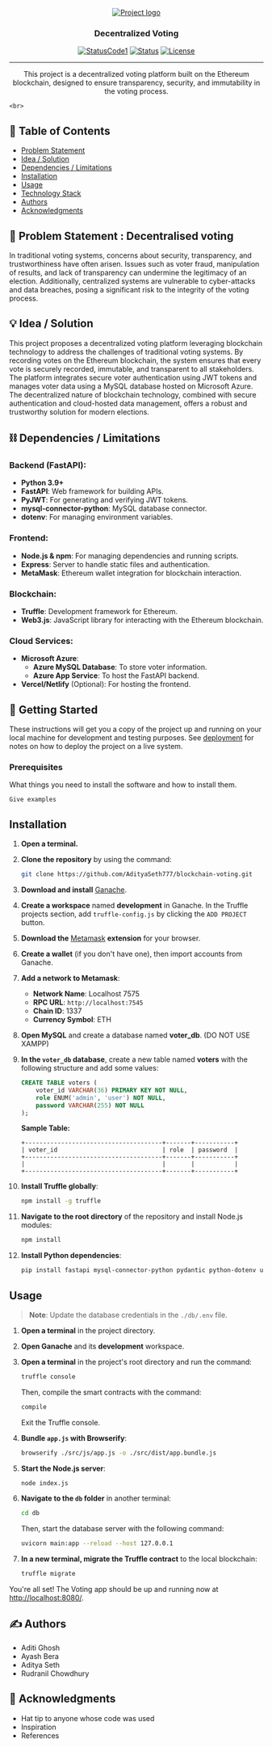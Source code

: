 <p align="center">
  <a href="" rel="noopener">
 <img src="https://i.imgur.com/AZ2iWek.png" alt="Project logo"></a>
</p>
<h3 align="center">Decentralized Voting</h3>

<div align="center">

[![StatusCode1](https://img.shields.io/badge/hackathon-name-orange.svg)](http://hackathon.url.com)
[![Status](https://img.shields.io/badge/status-active-success.svg)]()
[![License](https://img.shields.io/badge/license-MIT-blue.svg)](LICENSE.md)

</div>

---

<p align="center"> This project is a decentralized voting platform built on the Ethereum blockchain, designed to ensure transparency, security, and immutability in the voting process.

    <br> 
</p>

## 📝 Table of Contents

- [Problem Statement](#problem_statement)
- [Idea / Solution](#idea)
- [Dependencies / Limitations](#limitations)
- [Installation](#installation)
- [Usage](#usage)
- [Technology Stack](#tech_stack)
- [Authors](#authors)
- [Acknowledgments](#acknowledgments)

## 🧐 Problem Statement : Decentralised voting

In traditional voting systems, concerns about security, transparency, and trustworthiness have often arisen. Issues such as voter fraud, manipulation of results, and lack of transparency can undermine the legitimacy of an election. Additionally, centralized systems are vulnerable to cyber-attacks and data breaches, posing a significant risk to the integrity of the voting process.


## 💡 Idea / Solution 

This project proposes a decentralized voting platform leveraging blockchain technology to address the challenges of traditional voting systems. By recording votes on the Ethereum blockchain, the system ensures that every vote is securely recorded, immutable, and transparent to all stakeholders. The platform integrates secure voter authentication using JWT tokens and manages voter data using a MySQL database hosted on Microsoft Azure. The decentralized nature of blockchain technology, combined with secure authentication and cloud-hosted data management, offers a robust and trustworthy solution for modern elections.


## ⛓️ Dependencies / Limitations 

### Backend (FastAPI):
- **Python 3.9+**
- **FastAPI**: Web framework for building APIs.
- **PyJWT**: For generating and verifying JWT tokens.
- **mysql-connector-python**: MySQL database connector.
- **dotenv**: For managing environment variables.

### Frontend:
- **Node.js & npm**: For managing dependencies and running scripts.
- **Express**: Server to handle static files and authentication.
- **MetaMask**: Ethereum wallet integration for blockchain interaction.

### Blockchain:
- **Truffle**: Development framework for Ethereum.
- **Web3.js**: JavaScript library for interacting with the Ethereum blockchain.

### Cloud Services:
- **Microsoft Azure**: 
  - **Azure MySQL Database**: To store voter information.
  - **Azure App Service**: To host the FastAPI backend.
- **Vercel/Netlify** (Optional): For hosting the frontend.


## 🏁 Getting Started 

These instructions will get you a copy of the project up and running on your local machine for development
and testing purposes. See [deployment](#deployment) for notes on how to deploy the project on a live system.

### Prerequisites

What things you need to install the software and how to install them.

```
Give examples
```

## Installation

1. **Open a terminal.**

2. **Clone the repository** by using the command:
    ```bash
    git clone https://github.com/AdityaSeth777/blockchain-voting.git
    ```

3. **Download and install** [Ganache](https://trufflesuite.com/ganache/).

4. **Create a workspace** named **development** in Ganache. In the Truffle projects section, add `truffle-config.js` by clicking the `ADD PROJECT` button.

5. **Download the** [Metamask](https://metamask.io/download/) **extension** for your browser.

6. **Create a wallet** (if you don't have one), then import accounts from Ganache.

7. **Add a network to Metamask**:
    - **Network Name**: Localhost 7575
    - **RPC URL**: `http://localhost:7545`
    - **Chain ID**: 1337
    - **Currency Symbol**: ETH

8. **Open MySQL** and create a database named **voter_db**. (DO NOT USE XAMPP)

9. **In the `voter_db` database**, create a new table named **voters** with the following structure and add some values:
    ```sql
    CREATE TABLE voters (
        voter_id VARCHAR(36) PRIMARY KEY NOT NULL,
        role ENUM('admin', 'user') NOT NULL,
        password VARCHAR(255) NOT NULL
    );
    ```

    **Sample Table:**
    ```
    +--------------------------------------+-------+-----------+
    | voter_id                             | role  | password  |
    +--------------------------------------+-------+-----------+
    |                                      |       |           |
    +--------------------------------------+-------+-----------+
    ```

12. **Install Truffle globally**:
    ```bash
    npm install -g truffle
    ```

14. **Navigate to the root directory** of the repository and install Node.js modules:
    ```bash
    npm install
    ```

15. **Install Python dependencies**:
    ```bash
    pip install fastapi mysql-connector-python pydantic python-dotenv uvicorn uvicorn[standard] PyJWT
    ```

## Usage

> **Note**: Update the database credentials in the `./db/.env` file.

1. **Open a terminal** in the project directory.

2. **Open Ganache** and its **development** workspace.

3. **Open a terminal** in the project's root directory and run the command:
    ```bash
    truffle console
    ```
    Then, compile the smart contracts with the command:
    ```bash
    compile
    ```
    Exit the Truffle console.

5. **Bundle `app.js` with Browserify**:
    ```bash
    browserify ./src/js/app.js -o ./src/dist/app.bundle.js
    ```

2. **Start the Node.js server**:
    ```bash
    node index.js
    ```

3. **Navigate to the `db` folder** in another terminal:
    ```bash
    cd db
    ```
    Then, start the database server with the following command:
    ```bash
    uvicorn main:app --reload --host 127.0.0.1
    ```

4. **In a new terminal, migrate the Truffle contract** to the local blockchain:
    ```bash
    truffle migrate
    ```

You're all set! The Voting app should be up and running now at [http://localhost:8080/](http://localhost:8080/).



## ✍️ Authors 

- Aditi Ghosh
- Ayash Bera
- Aditya Seth
- Rudranil Chowdhury


## 🎉 Acknowledgments 
- Hat tip to anyone whose code was used
- Inspiration
- References

